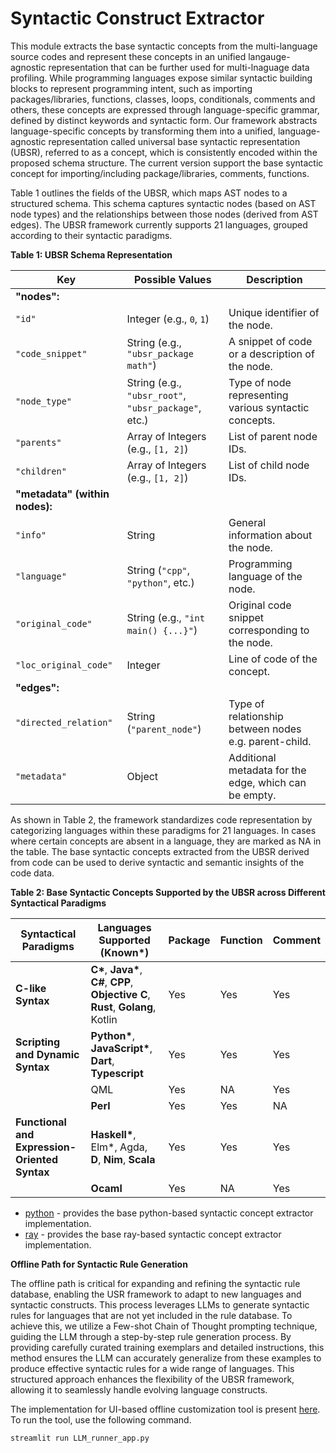 # Syntactic Construct Extractor

This module extracts the base syntactic concepts from the multi-language source codes and represent these concepts in an unified langauge-agnostic representation that can be further used for multi-lnaguage data profiling. While programming languages expose similar syntactic building blocks to represent programming intent, such as importing packages/libraries, functions, classes, loops, conditionals, comments and others, these concepts are expressed through language-specific grammar, defined by distinct keywords and syntactic form. Our framework abstracts language-specific concepts by transforming them into a unified, language-agnostic representation called universal base syntactic representation (UBSR), referred to as a concept, which is consistently encoded within the proposed schema structure. The current version support the base syntactic concept for importing/including package/libraries, comments, functions. 

Table 1 outlines the fields of the UBSR, which maps AST nodes to a structured schema. This schema captures syntactic nodes (based on AST node types) and the relationships between those nodes (derived from AST edges). The UBSR framework currently supports 21 languages, grouped according to their syntactic paradigms.

**Table 1: UBSR Schema Representation**


| **Key**               | **Possible Values**                                | **Description**                                                |
|-----------------------|----------------------------------------------------|----------------------------------------------------------------|
| **"nodes":**          |                                                    |                                                                |
| `"id"`                | Integer (e.g., `0`, `1`)                           | Unique identifier of the node.                                 |
| `"code_snippet"`      | String (e.g., `"ubsr_package math"`)               | A snippet of code or a description of the node.                |
| `"node_type"`         | String (e.g., `"ubsr_root"`, `"ubsr_package"`, etc.)| Type of node representing various syntactic concepts.          |
| `"parents"`           | Array of Integers (e.g., `[1, 2]`)                 | List of parent node IDs.                                       |
| `"children"`          | Array of Integers (e.g., `[1, 2]`)                 | List of child node IDs.                                        |
| **"metadata" (within nodes):** |                                            |                                                                |
| `"info"`              | String                                             | General information about the node.                            |
| `"language"`          | String (`"cpp"`, `"python"`, etc.)                 | Programming language of the node.                              |
| `"original_code"`     | String (e.g., `"int main() {...}"`)                | Original code snippet corresponding to the node.               |
| `"loc_original_code"` | Integer                                            | Line of code of the concept.                                   |
| **"edges":**          |                                                    |                                                                |
| `"directed_relation"` | String (`"parent_node"`)                           | Type of relationship between nodes e.g. parent-child.          |
| `"metadata"`          | Object                                             | Additional metadata for the edge, which can be empty.          |


As shown in Table 2, the framework standardizes code representation by categorizing languages within these paradigms for 21 languages. In cases where certain concepts are absent in a language, they are marked as NA in the table. The base syntactic concepts extracted from the UBSR derived from code can be used to derive syntactic and semantic insights of the code data.

**Table 2: Base Syntactic Concepts Supported by the UBSR across Different Syntactical Paradigms**

| **Syntactical Paradigms**                          | **Languages Supported (Known\*)**                                                                 | **Package** | **Function** | **Comment** |
|----------------------------------------------------|---------------------------------------------------------------------------------------------------|-------------|--------------|-------------|
| **C-like Syntax**                                  | **C\***, **Java\***, **C#**, **CPP**, **Objective C**, **Rust**, **Golang**, Kotlin                 | Yes         | Yes          | Yes         |
| **Scripting and Dynamic Syntax**                   | **Python\***, **JavaScript\***, **Dart**, **Typescript**                                           | Yes         | Yes          | Yes         |
|                                                    | QML                                                                                               | Yes         | NA           | Yes         |
|                                                    | **Perl**                                                                                          | Yes         | Yes          | NA          |
| **Functional and Expression-Oriented Syntax**      | **Haskell\***, Elm\*, Agda, **D**, **Nim**, **Scala**                                              | Yes         | Yes          | Yes         |
|                                                    | **Ocaml**                                                                                         | Yes         | NA           | Yes         |


* [python](python/README.md) - provides the base python-based syntactic concept extractor
implementation.
* [ray](ray/README.md) - provides the base ray-based syntactic concept extractor
implementation.



**Offline Path for Syntactic Rule Generation**

The offline path is critical for expanding and refining the syntactic rule database, enabling the USR framework to adapt to new languages and syntactic constructs. This process leverages LLMs to generate syntactic rules for languages that are not yet included in the rule database. To achieve this, we utilize a Few-shot Chain of Thought prompting technique, guiding the LLM through a step-by-step rule generation process. By providing carefully curated training exemplars and detailed instructions, this method ensures the LLM can accurately generalize from these examples to produce effective syntactic rules for a wide range of languages. This structured approach enhances the flexibility of the UBSR framework, allowing it to seamlessly handle evolving language constructs.

The implementation for UI-based offline customization tool is present [here](python/src/offline-customizations). To run the tool, use the following command.

`streamlit run LLM_runner_app.py`

